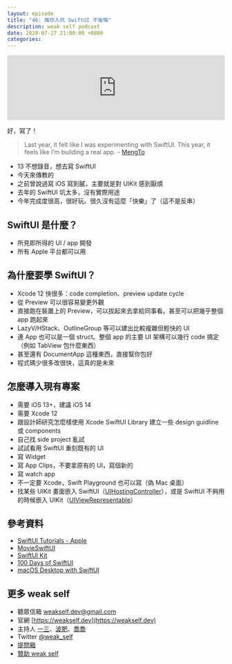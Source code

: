 ```yaml
---
layout: episode
title: "46: 推你入坑 SwiftUI 不後悔"
description: weak self podcast
date: 2020-07-27 21:00:00 +0800
categories: 
---
```

<iframe src="https://www.listennotes.com/embedded/e/389e3b25a62b49118a5d46eba9b78bd7/" width="100%" style="width: 1px; min-width: 100%;" frameborder="0" scrolling="no" loading="lazy"></iframe>

好，寫了！

> Last year, it felt like I was experimenting with SwiftUI. This year, it feels like I’m building a real app. - [MengTo](https://twitter.com/MengTo/status/1282000823346765825)

- 13 不想錄音，想去寫 SwiftUI
- 今天來傳教的
- 之前曾說過寫 iOS 寫到膩，主要就是對 UIKit 感到厭煩
- 去年的 SwiftUI 坑太多，沒有實際用途
- 今年完成度很高，很好玩。很久沒有這麼「快樂」了（這不是反串）

## SwiftUI 是什麼？

- 所見即所得的 UI / app 開發
- 所有 Apple 平台都可以用

## 為什麼要學 SwiftUI？

- Xcode 12 快很多：code completion、preview update cycle
- 從 Preview 可以很容易變更外觀
- 直接跑在裝置上的 Preview，可以拔起來去拿給同事看。甚至可以把幾乎整個 app 跑起來
- LazyV/HStack、OutlineGroup 等可以建出比較複雜但輕快的 UI
- 連 App 也可以是一個 struct。整個 app 的主要 UI 架構可以幾行 code 搞定（例如 TabView 包什麼東西）
- 甚至還有 DocumentApp 這種東西，直接幫你包好
- 程式碼少很多改很快，這真的是未來

## 怎麼導入現有專案

- 需要 iOS 13+，建議 iOS 14
- 需要 Xcode 12
- 跟設計師研究怎麼樣使用 Xcode SwiftUI Library 建立一些 design guidline 或 components
- 自己找 side project 亂試
- 試試看用 SwiftUI 重刻既有的 UI
- 寫 Widget
- 寫 App Clips，不要拿原有的 UI，寫個新的
- 寫 watch app
- 不一定要 Xcode，Swift Playground 也可以寫（偽 Mac 桌面）
- 找某些 UIKit 畫面嵌入 SwiftUI（[UIHostingController](https://developer.apple.com/documentation/swiftui/uihostingcontroller)），或是 SwiftUI 不夠用的時候嵌入 UIKit（[UIViewRepresentable](https://developer.apple.com/documentation/swiftui/uiviewrepresentable)）

## 參考資料

- [SwiftUI Tutorials - Apple](https://developer.apple.com/tutorials/swiftui/)
- [MovieSwiftUI](https://github.com/Dimillian/MovieSwiftUI)
- [SwiftUI Kit](https://github.com/jordansinger/SwiftUI-Kit)
- [100 Days of SwiftUI](https://www.hackingwithswift.com/100/swiftui)
- [macOS Desktop with SwiftUI](https://twitter.com/jsngr/status/1278760713574649856?s=20)

## 更多 weak self

* 聽眾信箱 [weakself.dev@gmail.com](mailto:weakself.dev@gmail.com)
* 官網 [https://weakself.dev](https://weakself.dev)
* 主持人 [一三](https://twitter.com/ethanhuang13)、[波肥](https://twitter.com/PofatTseng)、[喬喬](https://twitter.com/joe_trash_talk)
* Twitter [@weak_self](https://twitter.com/weak_self)
* [提問箱](https://peing.net/zh-TW/weak_self)
* [贊助 weak self](https://weakself.dev/#donation)